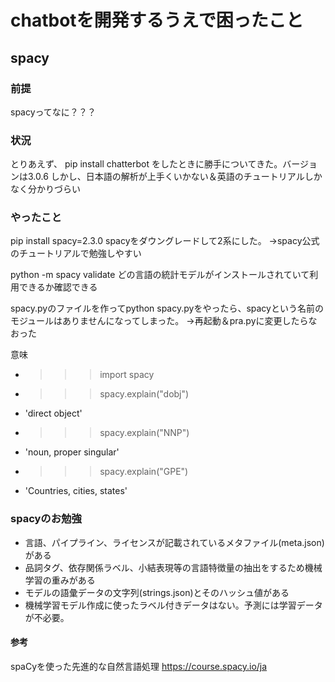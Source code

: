 # chatbotを開発するうえで困ったこと

## spacy
### 前提
spacyってなに？？？

### 状況
とりあえず、
pip install chatterbot
をしたときに勝手についてきた。バージョンは3.0.6
しかし、日本語の解析が上手くいかない＆英語のチュートリアルしかなく分かりづらい

### やったこと
pip install spacy=2.3.0
spacyをダウングレードして2系にした。
→spacy公式のチュートリアルで勉強しやすい

python -m spacy validate
どの言語の統計モデルがインストールされていて利用できるか確認できる


spacy.pyのファイルを作ってpython spacy.pyをやったら、spacyという名前のモジュールはありませんになってしまった。
→再起動＆pra.pyに変更したらなおった

意味
- >>> import spacy
- >>> spacy.explain("dobj")
 - 'direct object'
- >>> spacy.explain("NNP")
 - 'noun, proper singular'
- >>> spacy.explain("GPE")
 - 'Countries, cities, states'

### spacyのお勉強
- 言語、パイプライン、ライセンスが記載されているメタファイル(meta.json)がある
- 品詞タグ、依存関係ラベル、小結表現等の言語特徴量の抽出をするため機械学習の重みがある
- モデルの語彙データの文字列(strings.json)とそのハッシュ値がある
- 機械学習モデル作成に使ったラベル付きデータはない。予測には学習データが不必要。


#### 参考
spaCyを使った先進的な自然言語処理
https://course.spacy.io/ja
